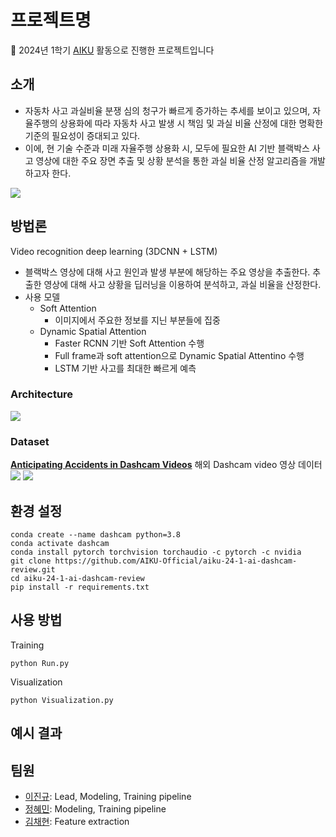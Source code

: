 # 프로젝트명

📢 2024년 1학기 [AIKU](https://github.com/AIKU-Official) 활동으로 진행한 프로젝트입니다

## 소개

- 자동차 사고 과실비율 분쟁 심의 청구가 빠르게 증가하는 추세를 보이고 있으며, 자율주행의 상용화에 따라 자동차 사고 발생 시 책임 및 과실 비율 산정에 대한 명확한 기준의 필요성이 증대되고 있다.
- 이에, 현 기술 수준과 미래 자율주행 상용화 시, 모두에 필요한 AI 기반 블랙박스 사고 영상에 대한 주요 장면 추출 및 상황 분석을 통한 과실 비율 산정 알고리즘을 개발하고자 한다.

![](https://github.com/AIKU-Official/aiku-24-1-ai-dashcam-review/assets/63688973/a0ac842d-1ceb-4d13-a9a4-f94c1dc1edf5) <!-- intro image -->

## 방법론
Video recognition deep learning (3DCNN + LSTM)
- 블랙박스 영상에 대해 사고 원인과 발생 부분에 해당하는 주요 영상을 추출한다. 추출한 영상에 대해 사고 상황을 딥러닝을 이용하여 분석하고, 과실 비율을 산정한다.
- 사용 모델
    - Soft Attention
        - 이미지에서 주요한 정보를 지닌 부분들에 집중
    - Dynamic Spatial Attention
        - Faster RCNN 기반 Soft Attention 수행
        - Full frame과 soft attention으로 Dynamic Spatial Attentino 수행
        - LSTM 기반 사고를 최대한 빠르게 예측

### Architecture
![](https://github.com/AIKU-Official/aiku-24-1-ai-dashcam-review/assets/63688973/4c3a21e7-8485-45a8-a0a3-6fd6360fb1f4) <!-- architecture image -->

### Dataset
[**Anticipating Accidents in Dashcam Videos**](https://aliensunmin.github.io/project/dashcam/)
해외 Dashcam video 영상 데이터
![](https://github.com/AIKU-Official/aiku-24-1-ai-dashcam-review/assets/63688973/a1ed8ea6-262f-47a9-993d-19ee42e3c4fb) <!-- dataset example image -->
![](https://github.com/AIKU-Official/aiku-24-1-ai-dashcam-review/assets/63688973/3d8bd99c-7ce8-4957-9fa0-c1d09909ed08) <!-- table -->

## 환경 설정

```
conda create --name dashcam python=3.8
conda activate dashcam
conda install pytorch torchvision torchaudio -c pytorch -c nvidia
git clone https://github.com/AIKU-Official/aiku-24-1-ai-dashcam-review.git
cd aiku-24-1-ai-dashcam-review
pip install -r requirements.txt
```

## 사용 방법

Training
```
python Run.py
```

Visualization
```
python Visualization.py
```

## 예시 결과



## 팀원

- [이진규](https://github.com/jjin-cong): Lead, Modeling, Training pipeline
- [정혜민](https://github.com/hmin27): Modeling, Training pipeline
- [김채현](https://github.com/kchyun): Feature extraction